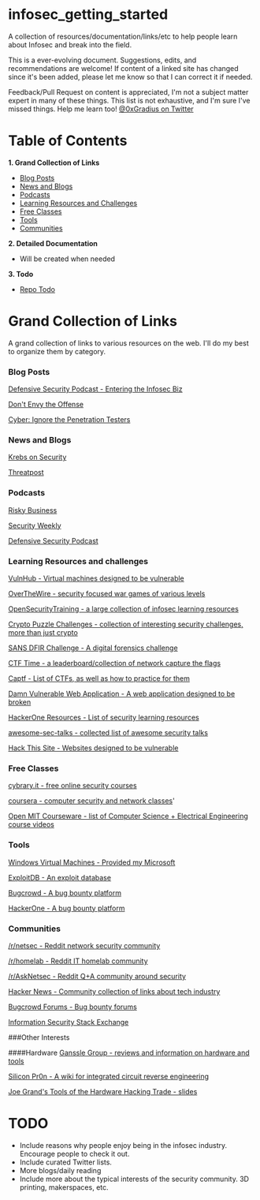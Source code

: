 # infosec_getting_started
A collection of resources/documentation/links/etc to help people learn about Infosec and break into the field.

This is a ever-evolving document. Suggestions, edits, and recommendations are welcome! If content of a linked site has changed since it's been added, please let me know so that I can correct it if needed.

Feedback/Pull Request on content is appreciated, I'm not a subject matter expert in many of these things. This list is not exhaustive, and I'm sure I've missed things. Help me learn too! [@0xGradius on Twitter](https://twitter.com/0xGradius)

# Table of Contents
**1. Grand Collection of Links**
* [Blog Posts](#blog-posts)
* [News and Blogs](#news-and-blogs)
* [Podcasts](#podcasts)
* [Learning Resources and Challenges](#learning-resources-and-challenges)
* [Free Classes](#free-classes)
* [Tools](#tools)
* [Communities](#communities)

**2. Detailed Documentation**
* Will be created when needed

**3. Todo**
* [Repo Todo](#todo)

# Grand Collection of Links
A grand collection of links to various resources on the web. I'll do my best to organize them by category.

### Blog Posts
[Defensive Security Podcast - Entering the Infosec Biz](http://www.defensivesecurity.org/entering-information-security-industry/)

[Don't Envy the Offense](https://taosecurity.blogspot.com/2014/12/dont-envy-offense.html?m=1)

[Cyber: Ignore the Penetration Testers](https://medium.com/@thegrugq/cyber-ignore-the-penetration-testers-900e76a49500#.enhgno62m)

### News and Blogs
[Krebs on Security](http://krebsonsecurity.com/)

[Threatpost](https://threatpost.com/)

### Podcasts

[Risky Business](http://risky.biz/netcasts/risky-business)

[Security Weekly](http://securityweekly.com/)

[Defensive Security Podcast](http://www.defensivesecurity.org/)

### Learning Resources and challenges
[VulnHub - Virtual machines designed to be vulnerable](https://www.vulnhub.com/)

[OverTheWire - security focused war games of various levels](http://overthewire.org/wargames/)

[OpenSecurityTraining - a large collection of infosec learning resources](http://opensecuritytraining.info/)

[Crypto Puzzle Challenges - collection of interesting security challenges, more than just crypto](https://potatopla.net/crypto/)

[SANS DFIR Challenge - A digital forensics challenge](http://digital-forensics.sans.org/community/challenges)

[CTF Time - a leaderboard/collection of network capture the flags](https://ctftime.org/)

[Captf - List of CTFs, as well as how to practice for them](http://captf.com/practice-ctf/)

[Damn Vulnerable Web Application - A web application designed to be broken](http://www.dvwa.co.uk/)

[HackerOne Resources - List of security learning resources](https://hackerone.com/resources)

[awesome-sec-talks - collected list of awesome security talks](https://github.com/PaulSec/awesome-sec-talks)

[Hack This Site - Websites designed to be vulnerable](https://www.hackthissite.org/pages/index/index.php)

### Free Classes
[cybrary.it - free online security courses](https://www.cybrary.it/)

[coursera - computer security and network classes](https://www.coursera.org/browse/computer-science/computer-security-and-networks)'

[Open MIT Courseware - list of Computer Science + Electrical Engineering course videos](https://ocw.mit.edu/courses/electrical-engineering-and-computer-science/)

### Tools
[Windows Virtual Machines - Provided my Microsoft](https://developer.microsoft.com/en-us/microsoft-edge/tools/vms/)

[ExploitDB - An exploit database](https://www.exploit-db.com/)

[Bugcrowd - A bug bounty platform](https://bugcrowd.com/)

[HackerOne - A bug bounty platform](https://hackerone.com)

### Communities
[/r/netsec - Reddit network security community](https://www.reddit.com/r/netsec/)

[/r/homelab - Reddit IT homelab community](https://www.reddit.com/r/homelab/)

[/r/AskNetsec - Reddit Q+A community around security](https://www.reddit.com/r/AskNetsec/)

[Hacker News - Community collection of links about tech industry](https://news.ycombinator.com/news)

[Bugcrowd Forums - Bug bounty forums](https://forum.bugcrowd.com/)

[Information Security Stack Exchange](http://security.stackexchange.com/)


###Other Interests

####Hardware
[Ganssle Group - reviews and information on hardware and tools](http://www.ganssle.com/)

[Silicon Pr0n - A wiki for integrated circuit reverse engineering](https://siliconpr0n.org/)

[Joe Grand's Tools of the Hardware Hacking Trade - slides](http://www.grandideastudio.com/wp-content/uploads/tools_of_the_hardware_hacking_trade_slides.pdf)

# TODO
* Include reasons why people enjoy being in the infosec industry. Encourage people to check it out.
* Include curated Twitter lists.
* More blogs/daily reading
* Include more about the typical interests of the security community. 3D printing, makerspaces, etc.
